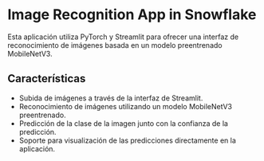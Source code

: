 # Image Recognition App in Snowflake

Esta aplicación utiliza PyTorch y Streamlit para ofrecer una interfaz de reconocimiento de imágenes basada en un modelo preentrenado MobileNetV3.

## Características

- Subida de imágenes a través de la interfaz de Streamlit.
- Reconocimiento de imágenes utilizando un modelo MobileNetV3 preentrenado.
- Predicción de la clase de la imagen junto con la confianza de la predicción.
- Soporte para visualización de las predicciones directamente en la aplicación.
